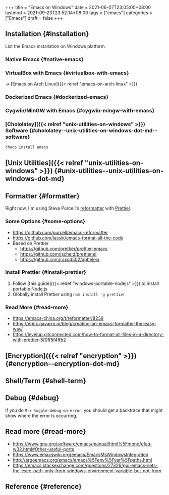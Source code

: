 +++
title = "Emacs on Windows"
date = 2021-06-07T23:05:00+08:00
lastmod = 2021-09-23T23:52:14+08:00
tags = ["emacs"]
categories = ["Emacs"]
draft = false
+++

## Installation {#installation}

List the Emacs installation on Windows platform.


### Native Emacs {#native-emacs}


### VirtualBox with Emacs {#virtualbox-with-emacs}

-> [Emacs on Arch Linux]({{< relref "emacs-on-arch-linux" >}})


### Dockerized Emacs {#dockerized-emacs}


### Cygwin/MinGW with Emacs {#cygwin-mingw-with-emacs}


### [Chololatey]({{< relref "unix-utilities-on-windows" >}}) Software {#chololatey--unix-utilities-on-windows-dot-md--software}

```sh
choco install emacs
```


## [Unix Utilities]({{< relref "unix-utilities-on-windows" >}}) {#unix-utilities--unix-utilities-on-windows-dot-md}


## Formatter {#formatter}

Right now, I'm using Steve Purcell's [reformatter](https://github.com/purcell/emacs-reformatter) with [Prettier](https://prettier.io).


### Some Options {#some-options}

-   <https://github.com/purcell/emacs-reformatter>
-   <https://github.com/lassik/emacs-format-all-the-code>
-   Based on Prettier
    -   <https://github.com/prettier/prettier-emacs>
    -   <https://github.com/jscheid/prettier.el>
    -   <https://github.com/raxod502/apheleia>


### Install Prettier {#install-prettier}

1.  Follow [this guide]({{< relref "windows-portable-nodejs" >}}) to install portable Node.js
2.  Globally install Prettier using `npm install -g prettier`


### Read More {#read-more}

-   <https://emacs-china.org/t/reformatter/8239>
-   <https://erick.navarro.io/blog/creating-an-emacs-formatter-the-easy-way/>
-   <https://levelup.gitconnected.com/how-to-format-all-files-in-a-directory-with-prettier-5f0ff5f4ffb2>


## [Encryption]({{< relref "encryption" >}}) {#encryption--encryption-dot-md}


## Shell/Term {#shell-term}


## Debug {#debug}

If you do `M-x toggle-debug-on-error`, you should get a backtrace that might show
where the error is occurring.


## Read more {#read-more}

-   <https://www.gnu.org/software/emacs/manual/html%5Fmono/efaq-w32.html#Other-useful-ports>
-   <https://www.emacswiki.org/emacs/EmacsMsWindowsIntegration>
-   <http://ergoemacs.org/emacs/emacs%5Fenv%5Fvar%5Fpaths.html>
-   <https://emacs.stackexchange.com/questions/27326/gui-emacs-sets-the-exec-path-only-from-windows-environment-variable-but-not-from>


## Reference {#reference}
